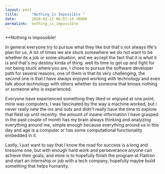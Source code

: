 ```yaml
---
layout: post
title:      "Nothing Is Impossible "
date:       2020-02-22 00:57:14 +0000
permalink:  nothing_is_impossible
---
```



**Nothing is impossible!



In general everyone try to pursue what they like but that's not always life's plan for us. 
A lot of times we are stuck somewhere we do not want to be whether its a job or some situation, and we accept the fact
that it is what it is and that's my destiny kinda of thing.
well its time to get up and fight for not being stuck where you are, I chose to pursue the software developer path for 
several reasons, one of them is that its very challenging, the second one is that I have always enjoyed working with technology and even talk about technology with others whether its someone that knows nothing or someone who is experienced.

Everyone have experienced something they liked or enjoyed at one point, mine was computers, I was fascinated by the way a machine worked, but i never really new the ins and outs and didn't really have the time to explore that field up until recently. the amount of insane information I have grasped in the past couple of month has my brain always thinking and analyzing everything around me, simple enough because everything around us in this day and age is a computer or has some computational functionality embedded in it. 

Lastly, I just want to say that I know the road for success is a long and tiresome one, but with enough hard work and perseverance anyone can achieve their goals, and mine is to hopefully finish the program at Flatiron and start an internship or job with a tech company, hopefully maybe build something that helps humanity.
